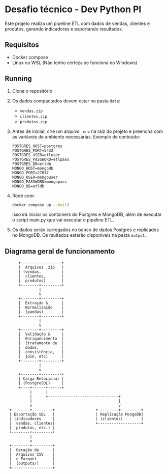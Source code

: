 # Desafio técnico - Dev Python Pl

Este projeto realiza um pipeline ETL com dados de vendas, clientes e produtos,
gerando indicadores e exportando resultados.

## Requisitos
- Docker compose
- Linux ou WSL (Não tenho certeza se funciona no Windows)

## Running

1. Clone o repositório
2. Os dados compactados devem estar na pasta `data`:
    - `vendas.zip`
    - `clientes.zip`
    - `produtos.zip`
3. Antes de iniciar, crie um arquivo `.env` na raiz do projeto e preencha com as variáveis de ambiente necessárias. Exemplo de conteúdo:

    ```
    POSTGRES_HOST=postgres
    POSTGRES_PORT=5432
    POSTGRES_USER=etluser
    POSTGRES_PASSWORD=etlpass
    POSTGRES_DB=etldb
    MONGO_HOST=mongodb
    MONGO_PORT=27017
    MONGO_USER=mongouser
    MONGO_PASSWORD=mongopass
    MONGO_DB=etldb
    ```
4. Rode com:
    ```bash
    docker compose up --build
    ```
    Isso irá iniciar os containers do Postgres e MongoDB, além de executar o script
    main.py que vai executar o pipeline ETL.
5. Os dados serão carregados no banco de dados Postgres e replicados no MongoDB.
    Os rsultados estarão disponiveis na pasta `output`.

## Diagrama geral de funcionamento

```
      +------------------+
      |  Arquivos .zip   |
      | (vendas,         |
      |  clientes,       |
      |  produtos)       |
      +--------+---------+
               |
               v
      +--------+---------+
      |  Extração &      |
      |  Normalização    |
      |  (pandas)        |
      +--------+---------+
               |
               v
      +--------+---------+
      |  Validação &     |
      |  Enriquecimento  |
      |  (tratamento de  |
      |  dados,          |
      |  consistência,   |
      |  join, etc)      |
      +--------+---------+
               |
               v
      +--------+---------+
      | Carga Relacional |
      | (PostgreSQL)     |
      +----+------+------+
           |      |
           |      +-------------------------------+
           |                                      |
           v                                      v
  +--------+---------+                  +---------+---------+
  | Exportação SQL   |                  | Replicação MongoDB|
  | (indicadores     |                  | (clientes)        |
  |  vendas, clientes|                  +-------------------+
  |  produtos, etc.) |
  +--------+---------+
           |
           v
  +--------+---------+
  |  Geração de      |
  |  Arquivos CSV    |
  |  e Parquet       |
  |  (outputs/)      |
  +------------------+
```
